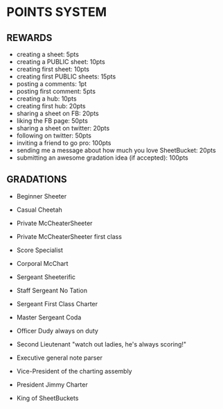 POINTS SYSTEM
=============

REWARDS
-------

- creating a sheet: 5pts
- creating a PUBLIC sheet: 10pts
- creating first sheet: 10pts
- creating first PUBLIC sheets: 15pts
- posting a comments: 1pt
- posting first comment: 5pts
- creating a hub: 10pts
- creating first hub: 20pts
- sharing a sheet on FB: 20pts
- liking the FB page: 50pts
- sharing a sheet on twitter: 20pts
- following on twitter: 50pts
- inviting a friend to go pro: 100pts
- sending me a message about how much you love SheetBucket: 20pts
- submitting an awesome gradation idea (if accepted): 100pts

GRADATIONS
----------

- Beginner Sheeter
- Casual Cheetah
- Private McCheaterSheeter
- Private McCheaterSheeter first class
- Score Specialist
- Corporal McChart
- Sergeant Sheeterific
- Staff Sergeant No Tation
- Sergeant First Class Charter
- Master Sergeant Coda
- Officer Dudy always on duty
- Second Lieutenant "watch out ladies, he's always scoring!"

- Executive general note parser
- Vice-President of the charting assembly
- President Jimmy Charter
- King of SheetBuckets
